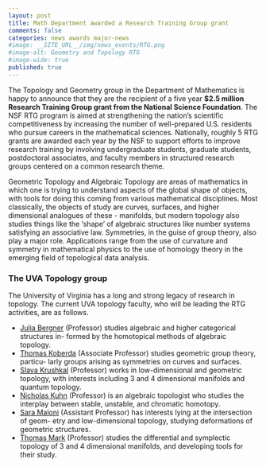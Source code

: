 ```yaml
---
layout: post
title: Math Department awarded a Research Training Group grant
comments: false
categories: news awards major-news
#image: __SITE_URL__/img/news_events/RTG.png
#image-alt: Geometry and Topology RTG
#image-wide: true
published: true
---
```


The Topology and Geometry group in the Department of Mathematics is happy to announce that they are the recipient of a five year <b>\$2.5 million Research Training Group grant from the National Science Foundation</b>.
The NSF RTG program is aimed at strengthening the nation’s scientific competitiveness by increasing the number of well-prepared U.S. residents who pursue careers in the mathematical sciences. Nationally, roughly 5 RTG grants are awarded each year by the NSF to support efforts to improve research training by involving undergraduate students, graduate students, postdoctoral associates, and faculty members in structured research groups centered on a common research theme.

<!--more-->

Geometric Topology and Algebraic Topology are areas of mathematics in which one is trying to understand aspects of the global shape of objects, with tools for doing this coming from various mathematical disciplines. Most classically, the objects of study are curves, surfaces, and higher dimensional analogues of these - manifolds, but modern topology also studies things like the ‘shape’ of algebraic structures like number systems satisfying an associative law. Symmetries, in the guise of group theory, also play a major role. Applications range from the use of curvature and symmetry in mathematical physics to the use of homology theory in the emerging field of topological data analysis.

### The UVA Topology group

The University of Virginia has a long and strong legacy of research in topology. The current UVA topology faculty, who will be leading the RTG activities, are as follows.

- [Julia Bergner]({{site.url}}/people/jeb2md/) (Professor) studies algebraic and higher categorical structures in- formed by the homotopical methods of algebraic topology.
- [Thomas Koberda]({{site.url}}/people/tmk5a/) (Associate Professor) studies geometric group theory, particu- larly groups arising as symmetries on curves and surfaces.
- [Slava Krushkal]({{site.url}}/people/vk6e/) (Professor) works in low-dimensional and geometric topology, with interests including 3 and 4 dimensional manifolds and quantum topology.
- [Nicholas Kuhn]({{site.url}}/people/njk4x/) (Professor) is an algebraic topologist who studies the interplay between stable, unstable, and chromatic homotopy.
- [Sara Maloni]({{site.url}}/people/sm4cw/) (Assistant Professor) has interests lying at the intersection of geom- etry and low-dimensional topology, studying deformations of geometric structures.
- [Thomas Mark]({{site.url}}/people/tmark/) (Professor) studies the differential and symplectic topology of 3 and 4 dimensional manifolds, and developing tools for their study.
